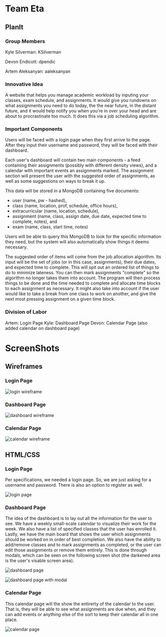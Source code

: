 # Team Eta #

## PlanIt ##

### Group Members ###
Kyle Silverman: KSilverman

Devon Endicott: dpendic

Artem Aleksanyan: aaleksanyan

### Innovative Idea ###
A website that helps you manage academic workload by inputing your classes, exam schedule, and assignments. It would give you rundowns on what assignments you need to do today, the the near future, in the distant future, and it would help notify you when you’re in over your head and are about to procrastinate too much. It does this via a job scheduling algorithm.

### Important Components ###
Users will be faced with a login page when they first arrive to the page. After they input their username and password, they will be faced with their dashboard.

Each user's dashboard will contain two main components - a feed containing their assignments (possibly with different density views), and a calendar with important events an assignments marked. The assignment section will present the user with the suggested order of assignments, as well as some suggestions on ways to break it up.

This data will be stored in a MongoDB containing five documents:

- user (name, pw - hashed), 
- class (name, location, prof, schedule, office hours), 
- extracurricular (name, location, schedule), 
- assignment (name, class, assign date, due date, expected time to complete, notes), and 
- exam (name, class, start time, notes)

Users will be able to query this MongoDB to look for the specific information they need, but the system will also automatically show things it deems necessary.

The suggested order of items will come from the job allocation algorithm. Its input will be the set of jobs (or in this case, assignments), their due dates, and expected time to complete. This will spit out an ordered list of things to do to minimize lateness. You can then mark assignments "complete" so the algorithm no longer takes them into account. The program will then process things to be done and the time needed to complete and allocate time blocks to each assignment as necessary. It might also take into account if the user would like to take a break from one class to work on another, and give the next most pressing assignment on a given time block.


### Division of Labor ###
Artem: Login Page
Kyle: Dashboard Page
Devon: Calendar Page (also added calendar on dashboard page)

# ScreenShots #


## Wireframes ##

### Login Page ###

![login wireframe](../static/img/login_wireframe.PNG)

### Dashboard Page ### 

![dashboard wireframe](../static/img/dashboard_wireframe.PNG)

### Calendar Page ###

![calendar wireframe](../static/img/calendar_wireframe.PNG)

## HTML/CSS ##

### Login Page ###
Per specifications, we needed a login page. So, we are just asking for a username and password. There is also an option to register as well.

![login page](../static/img/login_ss.PNG)

### Dashboard Page ### 
The idea of the dashboard is to lay out all the information for the user to see. We have a weekly small-scale calendar to visualize their work for the week. We also have a list of specified classes that the user has enrolled it. Lastly, we have the main board that shows the user which assignments should be worked on in order of best completion. We also have the ability to add/remove classes and to mark assignments as completed, or the user can edit those assignments or remove them entirely. This is done through modals, which can be seen on the following screen shot (the darkened area is the user's visable screen area).

![dashboard page](../static/img/dashboard_ss.png)

![dashboard page with modal](../static/img/dashboard_ss2.png)

### Calendar Page ###
This calendar page will the show the entirerty of the calendar to the user. That is, they will be able to see what assignments are due when, and they can add events or anything else of the sort to keep their calendar all in one place.

![calendar page](../static/img/calendar_ss.PNG)
